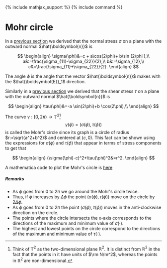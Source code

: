 {% include mathjax_support %}
{% include command %}


# Mohr circle

In a [previous section](./Stress4.md) we derived that the normal stress $\sigma$ on a plane with the outward normal $\hat{\boldsymbol{n}}$ is



$$
\begin{align}
\sigma(\phi)&=c
+
a\cos(2\phi)+
b\sin (2\phi ),\\
a&:=\frac{\sigma_{11}-\sigma_{22}}{2},\\
b&:=\sigma_{12},\\
c&=\frac{\sigma_{11}+\sigma_{22}}{2}.
\end{align}
$$

The angle $\phi$ is the angle that the vector $\hat{\boldsymbol{n}}$ makes with the $\hat{\boldsymbol{E}}_1$ direction.

Similarly in a [previous section](./Stress5.md) we derived that the shear stress $\tau$ on a plane with the outward normal $\hat{\boldsymbol{n}}$ is

$$
\begin{align}
    \tau(\phi)&=-a \sin(2\phi)+b \cos(2\phi),\\
\end{align}
$$

The curve $\gamma: [0,2\pi)\to \mathbb{T}^2$[^1]
$$
\gamma(\phi)=(\sigma(\phi),\tau(\phi))
$$
is called the Mohr's circle since its graph is a circle of radius $r:=\sqrt{a^2+b^2}$ and centered at $(c,0)$. This fact can be shown using the expressions for $\sigma(\phi)$ and $\tau(\phi)$ that appear in  terms of stress components to get that

$$
\begin{align}
(\sigma(\phi)-c)^2+\tau(\phi)^2&=r^2.
\end{align}
$$

A mathematica code to plot the Mohr's circle is [here](./WFiles/MohrCircle.nb)


[^1]: Think of $\mathbb{T}^2$ as the two-dimensional plane $\mathbb{R}^2$. It is distinct from $\mathbb{R}^2$ in the fact that the points in it have units of $\rm N/m^2$, whereas the  points in $\mathbb{R}^2$ are non-dimensional.


##### Remarks

* As $\phi$ goes from $0$ to $2\pi$ we go around the Mohr's circle twice. 
* Thus, if $\phi$ increases by $\Delta \phi$ the point $(\sigma(\phi),\tau(\phi))$ move on the circle by $2\Delta \phi$.
* As $\phi$ goes from $0$ to $2\pi$ the point $(\sigma(\phi),\tau(\phi))$ moves in the anti-clockwise direction on the circle. 
*  The points where the circle intersects the x-axis corresponds to the directions of the maximum and minimum value of   $\sigma(\cdot)$.
* The highest and lowest points on the circle correspond to the directions of the maximum and minimum value of $\tau(\cdot)$.